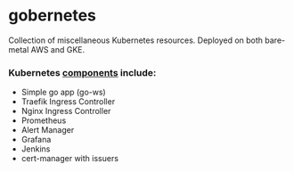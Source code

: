 # gobernetes
Collection of miscellaneous Kubernetes resources. Deployed on both bare-metal AWS and GKE.

### Kubernetes [components](https://github.com/Aracki/gobernetes/tree/master/k8s_manifests) include:

* Simple go app (go-ws)
* Traefik Ingress Controller
* Nginx Ingress Controller
* Prometheus
* Alert Manager
* Grafana
* Jenkins
* cert-manager with issuers
